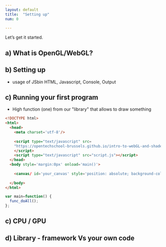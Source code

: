 ```yaml
---
layout: default
title:  "Setting up"
num: 0

---
```


Let’s get it started.

## a) What is OpenGL/WebGL?

## b) Setting up

* usage of JSbin
HTML, Javascript, Console, Output


## c) Running your first program

* High function (one) from our "library" that allows to draw something 

~~~ HTML
<!DOCTYPE html>
<html>
  <head>
    <meta charset='utf-8'/>
    
    <script type="text/javascript" src=
    "https://opentechschool-brussels.github.io/intro-to-webGL-and-shaders/src/lib.js">
    </script>
    <script type="text/javascript" src="script.js"></script>
  </head>
  <body style='margin:0px' onload='main()'>
    
    <canvas/ id='your_canvas' style='position: absolute; background-color: black;'>
  
  </body>
</html>
~~~


~~~ JavaScript
var main=function() {
  func_doAll();  
};
~~~



## c) CPU / GPU

## d) Library - framework Vs your own code



